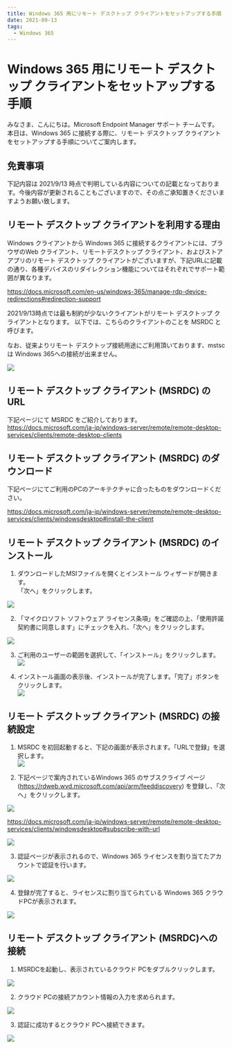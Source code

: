 ```yaml
---
title: Windows 365 用にリモート デスクトップ クライアントをセットアップする手順
date: 2021-09-13
tags:
  - Windows 365
---
```


# Windows 365 用にリモート デスクトップ クライアントをセットアップする手順
みなさま、こんにちは。Microsoft Endpoint Manager サポート チームです。
本日は、Windows 365 に接続する際に、リモート デスクトップ クライアントをセットアップする手順についてご案内します。

## 免責事項

下記内容は 2021/9/13 時点で判明している内容についての記載となっております。今後内容が更新されることもございますので、その点ご承知置きくださいますようお願い致します。


## リモート デスクトップ クライアントを利用する理由

Windows クライアントから Windows 365 に接続するクライアントには、ブラウザのWeb クライアント、リモートデスクトップ クライアント、およびストア アプリのリモート デスクトップ クライアントがございますが、下記URLに記載の通り、各種デバイスのリダイレクション機能についてはそれぞれでサポート範囲が異なります。

https://docs.microsoft.com/en-us/windows-365/manage-rdp-device-redirections#redirection-support

2021/9/13時点では最も制約が少ないクライアントがリモート デスクトップ クライアントとなります。
以下では、こちらのクライアントのことを MSRDC と呼びます。

なお、従来よりリモート デスクトップ接続用途にご利用頂いております、mstsc は Windows 365への接続が出来ません。

![](/2021-09-13_01/20210913_01_01.png)

## リモート デスクトップ クライアント (MSRDC) の URL

下記ページにて MSRDC をご紹介しております。
https://docs.microsoft.com/ja-jp/windows-server/remote/remote-desktop-services/clients/remote-desktop-clients

## リモート デスクトップ クライアント (MSRDC) のダウンロード

下記ページにてご利用のPCのアーキテクチャに合ったものをダウンロードください。

https://docs.microsoft.com/ja-jp/windows-server/remote/remote-desktop-services/clients/windowsdesktop#install-the-client

## リモート デスクトップ クライアント (MSRDC) のインストール

1. ダウンロードしたMSIファイルを開くとインストール ウィザードが開きます。  
「次へ」をクリックします。  

![](2021-09-13_01/20210913_01_02.png)

2. 「マイクロソフト ソフトウェア ライセンス条項」をご確認の上、「使用許諾契約書に同意します」にチェックを入れ、「次へ」をクリックします。  

![](2021-09-13_01/20210913_01_03.png)

3. ご利用のユーザーの範囲を選択して、「インストール」をクリックします。  
![](2021-09-13_01/20210913_01_04.png)

4. インストール画面の表示後、インストールが完了します。「完了」ボタンをクリックします。  
![](2021-09-13_01/20210913_01_05.png)

## リモート デスクトップ クライアント (MSRDC) の接続設定

1. MSRDC を初回起動すると、下記の画面が表示されます。「URLで登録」を選択します。  
![](2021-09-13_01/20210913_01_06.png)

2. 下記ページで案内されているWindows 365 のサブスクライブ ページ (https://rdweb.wvd.microsoft.com/api/arm/feeddiscovery) を登録し、「次へ」をクリックします。

![](2021-09-13_01/20210913_01_07.png)

https://docs.microsoft.com/ja-jp/windows-server/remote/remote-desktop-services/clients/windowsdesktop#subscribe-with-url

![](2021-09-13_01/20210913_01_08.png)

3. 認証ページが表示されるので、Windows 365 ライセンスを割り当てたアカウントで認証を行います。

![](2021-09-13_01/20210913_01_09.png)

4. 登録が完了すると、ライセンスに割り当てられている Windows 365 クラウドPCが表示されます。

![](2021-09-13_01/20210913_01_10.png)

## リモート デスクトップ クライアント (MSRDC)への接続

1. MSRDCを起動し、表示されているクラウド PCをダブルクリックします。

![](2021-09-13_01/20210913_01_10.png)

2. クラウド PCの接続アカウント情報の入力を求められます。

![](2021-09-13_01/20210913_01_11.png)

3. 認証に成功するとクラウド PCへ接続できます。

![](2021-09-13_01/20210913_01_12.png)
